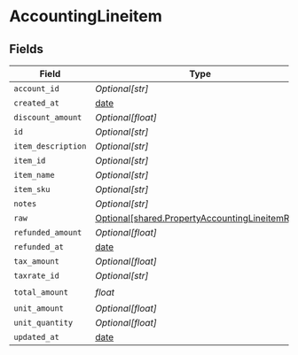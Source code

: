 # AccountingLineitem


## Fields

| Field                                                                                                  | Type                                                                                                   | Required                                                                                               | Description                                                                                            |
| ------------------------------------------------------------------------------------------------------ | ------------------------------------------------------------------------------------------------------ | ------------------------------------------------------------------------------------------------------ | ------------------------------------------------------------------------------------------------------ |
| `account_id`                                                                                           | *Optional[str]*                                                                                        | :heavy_minus_sign:                                                                                     | N/A                                                                                                    |
| `created_at`                                                                                           | [date](https://docs.python.org/3/library/datetime.html#date-objects)                                   | :heavy_minus_sign:                                                                                     | N/A                                                                                                    |
| `discount_amount`                                                                                      | *Optional[float]*                                                                                      | :heavy_minus_sign:                                                                                     | N/A                                                                                                    |
| `id`                                                                                                   | *Optional[str]*                                                                                        | :heavy_minus_sign:                                                                                     | N/A                                                                                                    |
| `item_description`                                                                                     | *Optional[str]*                                                                                        | :heavy_minus_sign:                                                                                     | N/A                                                                                                    |
| `item_id`                                                                                              | *Optional[str]*                                                                                        | :heavy_minus_sign:                                                                                     | N/A                                                                                                    |
| `item_name`                                                                                            | *Optional[str]*                                                                                        | :heavy_minus_sign:                                                                                     | N/A                                                                                                    |
| `item_sku`                                                                                             | *Optional[str]*                                                                                        | :heavy_minus_sign:                                                                                     | N/A                                                                                                    |
| `notes`                                                                                                | *Optional[str]*                                                                                        | :heavy_minus_sign:                                                                                     | N/A                                                                                                    |
| `raw`                                                                                                  | [Optional[shared.PropertyAccountingLineitemRaw]](../../models/shared/propertyaccountinglineitemraw.md) | :heavy_minus_sign:                                                                                     | N/A                                                                                                    |
| `refunded_amount`                                                                                      | *Optional[float]*                                                                                      | :heavy_minus_sign:                                                                                     | N/A                                                                                                    |
| `refunded_at`                                                                                          | [date](https://docs.python.org/3/library/datetime.html#date-objects)                                   | :heavy_minus_sign:                                                                                     | N/A                                                                                                    |
| `tax_amount`                                                                                           | *Optional[float]*                                                                                      | :heavy_minus_sign:                                                                                     | N/A                                                                                                    |
| `taxrate_id`                                                                                           | *Optional[str]*                                                                                        | :heavy_minus_sign:                                                                                     | N/A                                                                                                    |
| `total_amount`                                                                                         | *float*                                                                                                | :heavy_check_mark:                                                                                     | N/A                                                                                                    |
| `unit_amount`                                                                                          | *Optional[float]*                                                                                      | :heavy_minus_sign:                                                                                     | N/A                                                                                                    |
| `unit_quantity`                                                                                        | *Optional[float]*                                                                                      | :heavy_minus_sign:                                                                                     | N/A                                                                                                    |
| `updated_at`                                                                                           | [date](https://docs.python.org/3/library/datetime.html#date-objects)                                   | :heavy_minus_sign:                                                                                     | N/A                                                                                                    |